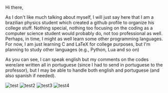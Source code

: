 Hi there,


As I don't like much talking about myself, I will just say here that I am a brazilian physics student which created a github profile to organize his college stuff.
Nothing special, nothing too focusing on the coding as a computer science student would probably do, not too professional as well. Perhaps,
in time, I might as well learn some other programming languages. For now, I am just learning C and LaTeX for college purposes, but I'm planning to study other languages
(e.g., Python, Lua and so on)

As you can see, I can speak english but my comments on the codes were/are written all in portuguese (since I had to send in portuguese to the professor), but I may be able
to handle both english and portuguese (and also spanish if needed). 

![test](https://i.imgur.com/VyPGFH7.png) ![test2](url2) ![test3](url3) ![test4](url4)




